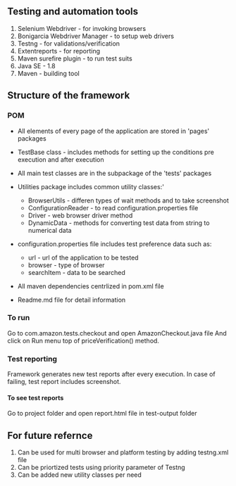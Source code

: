 ## Testing and automation tools

1. Selenium Webdriver - for invoking browsers
2. Bonigarcia Webdriver Manager - to setup web drivers
3. Testng - for validations/verification
4. Extentreports - for reporting
5. Maven surefire plugin - to run test suits 
6. Java SE - 1.8
7. Maven - building tool

## Structure of the framework

### POM
 - All elements of every page of the application are stored in 'pages' packages
 - TestBase class - includes methods for setting up the conditions pre execution and after execution
 - All main test classes are in the subpackage of the 'tests' packages
 - Utilities package includes common utility classes:'
 
	 * BrowserUtils - differen types of wait methods and to take screenshot
	 * ConfigurationReader - to read configuration.properties file
	 * Driver - web browser driver method
	 * DynamicData - methods for converting test data from string to numerical data 
 - configuration.properties file includes test preference data such as:
 		
	 * url - url of the application to be tested
	 * browser - type of browser
	 * searchItem - data to be searched  
 - All maven dependencies centrlized in pom.xml file
 - Readme.md file for detail information
 
 
### To run 
Go to com.amazon.tests.checkout and open AmazonCheckout.java file
And click on Run menu top of priceVerification() method.
 
### Test reporting
Framework generates new test reports after every execution.
In case of failing, test report includes screenshot.
#### To see test reports
Go to project folder and open report.html file in test-output folder  

## For future refernce
1. Can be used for multi browser and platform testing by adding testng.xml file
2. Can be priortized tests using priority parameter of Testng
3. Can be added new utility classes per need  
   